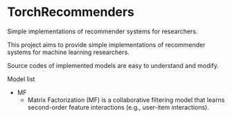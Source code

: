# TorchRecommenders

Simple implementations of recommender systems for researchers.

This project aims to provide simple implementations of recommender systems for machine learning researchers.

Source codes of implemented models are easy to understand and modify.

Model list
- MF
  - Matrix Factorization (MF) is a collaborative filtering model that learns second-order feature interactions (e.g., user-item interactions). 
